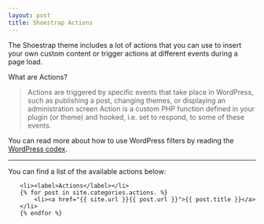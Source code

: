 ```yaml
---
layout: post
title: Shoestrap Actions
---
```


The Shoestrap theme includes a lot of actions that you can use to insert your own custom content or trigger actions at different events during a page load.

What are Actions?
<blockquote>Actions are triggered by specific events that take place in WordPress, such as publishing a post, changing themes, or displaying an administration screen Action is a custom PHP function defined in your plugin (or theme) and hooked, i.e. set to respond, to some of these events.</blockquote>

You can read more about how to use WordPress filters by reading the [WordPress codex](http://codex.wordpress.org/Plugin_API#Actions).

<hr>

You can find a list of the available actions below:

<ul class="side-nav">

	<li><label>Actions</label></li>
	{% for post in site.categories.actions. %}
		<li><a href="{{ site.url }}{{ post.url }}">{{ post.title }}</a></li>
	{% endfor %}

</ul>